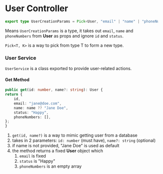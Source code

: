 # User Controller

```Typescript
export type UserCreationParams = Pick<User, "email" | "name" | "phoneNumbers">;
```

Means `UserCreationParams` is a type, it takes out `email`, `name` and `phoneNumbers` from **User** as props and ignore `id` and `status`.

`Pick<T, K>` is a way to pick from type T to form a new type.

### User Service

`UserService` is a class exported to provide user-related actions.

#### Get Method

```Typescript
public get(id: number, name?: string): User {
return {
    id,
    email: "jane@doe.com",
    name: name ?? "Jane Doe",
    status: "Happy",
    phoneNumbers: [],
};
}
```

1. `get(id, name?)` is a way to mimic getting user from a database
2. takes in 2 parameters: `id: number` (must have), `name?: string` (optional)
3. if name is not provided, "Jane Doe" is used as default
4. the method returns a fixed **User** object which
   1. `email` is fixed
   2. `status` is "Happy"
   3. `phoneNumbers` is an empty array
